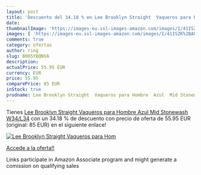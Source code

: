 ```yaml
---
layout: post
title: 'Descuento del 34.18 % en Lee Brooklyn Straight  Vaqueros para Hom'
date: 
thumbnailImage: 'https://images-eu.ssl-images-amazon.com/images/I/41ISZK%2BAUQL._SL200_.jpg'
images: [ 'https://images-eu.ssl-images-amazon.com/images/I/41ISZK%2BAUQL._SL200_.jpg' ]
comments: true
category: ofertas
author: ring
slug: B005YBQNVA
description:
actualPrice: 55.95 EUR
currency: EUR
price: 55.95
comparePrice: 85 EUR
inStock: true
prodname: Lee Brooklyn Straight  Vaqueros para Hombre  Azul  Mid Stonewash   W34/L34
---
```


Tienes [Lee Brooklyn Straight  Vaqueros para Hombre  Azul  Mid Stonewash   W34/L34](https://www.amazon.es/dp/B005YBQNVA/?tag=tolees-21) con un 34.18 % de descuento con precio de oferta de 55.95 EUR (original: 85 EUR) en el siguiente enlace!

[![Lee Brooklyn Straight  Vaqueros para Hom](https://images-eu.ssl-images-amazon.com/images/I/41ISZK%2BAUQL._SL200_.jpg)](https://www.amazon.es/dp/B005YBQNVA/?tag=tolees-21)

[Accede a la oferta!!](https://www.amazon.es/dp/B005YBQNVA/?tag=tolees-21)

Links participate in Amazon Associate program and might generate a comission on qualifying sales


